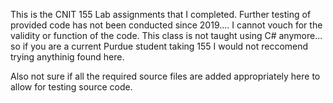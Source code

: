 This is the CNIT 155 Lab assignments that I completed. Further testing of provided code has not been conducted since 2019.... I cannot vouch for the validity or function of the code. 
This class is not taught using C# anymore... so if you are a current Purdue student taking 155 I would not reccomend trying anythinig found here. 

Also not sure if all the required source files are added appropriately here to allow for testing source code. 
